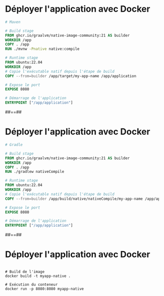 <!-- .slide: class="with-code" -->
# Déployer l'application avec Docker

```Dockerfile
# Maven

# Build stage
FROM ghcr.io/graalvm/native-image-community:21 AS builder
WORKDIR /app
COPY . /app
RUN ./mvnw -Pnative native:compile

# Runtime stage
FROM ubuntu:22.04
WORKDIR /app
# Copie l'exécutable natif depuis l'étape de build
COPY --from=builder /app/target/my-app-name /app/application

# Expose le port
EXPOSE 8080

# Démarrage de l'application
ENTRYPOINT ["/app/application"]
```
##==##

<!-- .slide: class="with-code" -->
# Déployer l'application avec Docker

```Dockerfile
# Gradle

# Build stage
FROM ghcr.io/graalvm/native-image-community:21 AS builder
WORKDIR /app
COPY . /app
RUN ./gradlew nativeCompile

# Runtime stage
FROM ubuntu:22.04
WORKDIR /app
# Copie l'exécutable natif depuis l'étape de build
COPY --from=builder /app/build/native/nativeCompile/my-app-name /app/application

# Expose le port
EXPOSE 8080

# Démarrage de l'application
ENTRYPOINT ["/app/application"]
```
##==##

<!-- .slide: class="with-code" -->

# Déployer l'application avec Docker

```shell

# Build de l'image
docker build -t myapp-native .

# Exécution du conteneur
docker run -p 8080:8080 myapp-native
  
```
